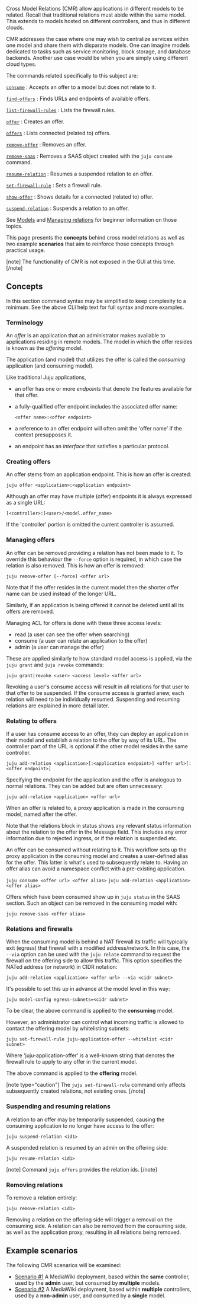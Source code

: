<!--
Todo:
- Add scenario #3: different cloud types
- Add commands to a scenario: grant|revoke, suspend|resume, remove-offer, consume|remove-saas
- 'Managing offers' section could use a rework
- (e.g. summarise management abilities first)
- (e.g. moving some detail to a new scenario)
-->

Cross Model Relations (CMR) allow applications in different models to be related. Recall that traditional relations must abide within the same model. This extends to models hosted on different controllers, and thus in different clouds.

CMR addresses the case where one may wish to centralize services within one model and share them with disparate models. One can imagine models dedicated to tasks such as service monitoring, block storage, and database backends. Another use case would be when you are simply using different cloud types.

The commands related specifically to this subject are:

[`consume`](/t/command-consume/1698)
:   Accepts an offer to a model but does not relate to it.

[`find-offers`](/t/command-find-offers/1722)
:   Finds URLs and endpoints of available offers.

[`list-firewall-rules`](/t/command-list-firewall-rules/1745)
:   Lists the firewall rules.

[`offer`](/t/command-offer/1772)
:   Creates an offer.

[`offers`](/t/command-offers/1773)
:   Lists connected (related to) offers.

[`remove-offer`](/t/command-remove-offer/1788)
:   Removes an offer.

[`remove-saas`](/t/command-remove-saas/1790)
:   Removes a SAAS object created with the `juju consume` command.

[`resume-relation`](/t/command-resume-relation/1799)
:   Resumes a suspended relation to an offer.

[`set-firewall-rule`](/t/command-set-firewall-rule/1811)
:   Sets a firewall rule.

[`show-offer`](/t/command-show-offer/1826)
:   Shows details for a connected (related to) offer.

[`suspend-relation`](/t/command-suspend-relation/1840)
:   Suspends a relation to an offer.

See [Models](/t/models/1155) and [Managing relations](/t/managing-relations/1073) for beginner information on those topics.

This page presents the **concepts** behind cross model relations as well as two example **scenarios** that aim to reinforce those concepts through practical usage.

[note]
The functionality of CMR is not exposed in the GUI at this time.
[/note]

<h2 id="heading--concepts">Concepts</h2>

In this section command syntax may be simplified to keep complexity to a minimum. See the above CLI help text for full syntax and more examples.

<h3 id="heading--terminology">Terminology</h3>

An *offer* is an application that an administrator makes available to applications residing in remote models. The model in which the offer resides is known as the *offering* model.

The application (and model) that utilizes the offer is called the *consuming* application (and consuming model).

Like traditional Juju applications,

- an offer has one or more *endpoints* that denote the features available for that offer.
- a fully-qualified offer endpoint includes the associated offer name:

    `<offer name>:<offer endpoint>`

- a reference to an offer endpoint will often omit the 'offer name' if the context presupposes it.
- an endpoint has an *interface* that satisfies a particular protocol.

<!--
There is therefore what is known as a *provides* endpoint (for the service end)
and a *requires* endpoint (for the client end). The latter can also be called a
*target* endpoint.
-->

<h3 id="heading--creating-offers">Creating offers</h3>

An offer stems from an application endpoint. This is how an offer is created:

`juju offer <application>:<application endpoint>`

Although an offer may have multiple (offer) endpoints it is always expressed as a single URL:

`[<controller>:]<user>/<model.offer_name>`

If the 'controller' portion is omitted the current controller is assumed.

<h3 id="heading--managing-offers">Managing offers</h3>

An offer can be removed providing a relation has not been made to it. To override this behaviour the `--force` option is required, in which case the relation is also removed. This is how an offer is removed:

`juju remove-offer [--force] <offer url>`

Note that if the offer resides in the current model then the shorter offer name can be used instead of the longer URL.

Similarly, if an application is being offered it cannot be deleted until all its offers are removed.

Managing ACL for offers is done with these three access levels:

-   read (a user can see the offer when searching)
-   consume (a user can relate an application to the offer)
-   admin (a user can manage the offer)

These are applied similarly to how standard model access is applied, via the `juju grant` and `juju revoke` commands:

`juju grant|revoke <user> <access level> <offer url>`

Revoking a user's consume access will result in all relations for that user to that offer to be suspended. If the consume access is granted anew, each relation will need to be individually resumed. Suspending and resuming relations are explained in more detail later.

<h3 id="heading--relating-to-offers">Relating to offers</h3>

If a user has consume access to an offer, they can deploy an application in their model and establish a relation to the offer by way of its URL. The controller part of the URL is optional if the other model resides in the same controller.

`juju add-relation <application>[:<application endpoint>] <offer url>[:<offer endpoint>]`

Specifying the endpoint for the application and the offer is analogous to normal relations. They can be added but are often unnecessary:

`juju add-relation <application> <offer url>`

When an offer is related to, a proxy application is made in the consuming model, named after the offer.

Note that the relations block in status shows any relevant status information about the relation to the offer in the Message field. This includes any error information due to rejected ingress, or if the relation is suspended etc.

An offer can be consumed without relating to it. This workflow sets up the proxy application in the consuming model and creates a user-defined alias for the offer. This latter is what's used to subsequently relate to. Having an offer alias can avoid a namespace conflict with a pre-existing application.

`juju consume <offer url> <offer alias>`
`juju add-relation <application> <offer alias>`

Offers which have been consumed show up in `juju status` in the SAAS section. Such an object can be removed in the consuming model with:

`juju remove-saas <offer alias>`

<h3 id="heading--relations-and-firewalls">Relations and firewalls</h3>

When the consuming model is behind a NAT firewall its traffic will typically exit (egress) that firewall with a modified address/network. In this case, the `--via` option can be used with the `juju relate` command to request the firewall on the offering side to allow this traffic. This option specifies the NATed address (or network) in CIDR notation:

`juju add-relation <application> <offer url> --via <cidr subnet>`

It's possible to set this up in advance at the model level in this way:

`juju model-config egress-subnets=<cidr subnet>`

To be clear, the above command is applied to the **consuming** model.

However, an administrator can control what incoming traffic is allowed to contact the offering model by whitelisting subnets:

`juju set-firewall-rule juju-application-offer --whitelist <cidr subnet>`

Where 'juju-application-offer' is a well-known string that denotes the firewall rule to apply to any offer in the current model.

The above command is applied to the **offering** model.

[note type="caution"]
The `juju set-firewall-rule` command only affects subsequently created relations, not existing ones.
[/note]

<!--
To see what ingress is currently in use by relations to an offer, use the
offers command (below).

To see what firewall rules have currently been defined, use the list
firewall-rules command.

```bash
juju firewall-rules
```

```no-highlight
Service                 Whitelist subnets
juju-application-offer  103.37.0.0/16
```

[note]
Beyond a certain number of firewall rules, which have been dynamically
created to allow access from individual relations, Juju will revert to using
the whitelist subnets as the access rules. The number of rules at which this
cutover applies is cloud specific.
[/note]
-->
<h3 id="heading--suspending-and-resuming-relations">Suspending and resuming relations</h3>

A relation to an offer may be temporarily suspended, causing the consuming application to no longer have access to the offer:

`juju suspend-relation <id1>`

A suspended relation is resumed by an admin on the offering side:

`juju resume-relation <id1>`

[note]
Command `juju offers` provides the relation ids.
[/note]

<h3 id="heading--removing-relations">Removing relations</h3>

To remove a relation entirely:

`juju remove-relation <id1>`

Removing a relation on the offering side will trigger a removal on the consuming side. A relation can also be removed from the consuming side, as well as the application proxy, resulting in all relations being removed.

<h2 id="heading--example-scenarios">Example scenarios</h2>

The following CMR scenarios will be examined:

-   [Scenario #1](/t/cmr-scenario-1/1148)
    A MediaWiki deployment, based within the **same** controller, used by the **admin** user, but consumed by **multiple** models.
-   [Scenario #2](/t/cmr-scenario-2/1149)
    A MediaWiki deployment, based within **multiple** controllers, used by a **non-admin** user, and consumed by a **single** model.

<!-- LINKS -->
